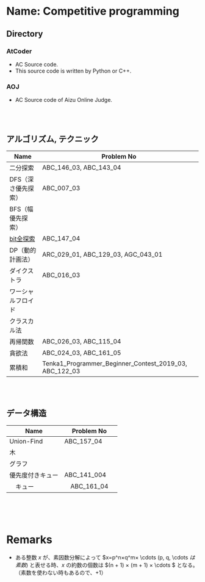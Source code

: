 Name: Competitive programming
====

## Directory
### AtCoder
- AC Source code.
- This source code is written by Python or C++.

### AOJ
- AC Source code of Aizu Online Judge.

<br>
<br>

## アルゴリズム, テクニック

|  Name  |  Problem No  |
| ---- | ---- |
|  二分探索  |  ABC_146_03, ABC_143_04  |
|  DFS（深さ優先探索）  |  ABC_007_03  |
|  BFS（幅優先探索）  |    |
|  [bit全探索](https://qiita.com/gogotealove/items/11f9e83218926211083a)  |  ABC_147_04  |
|  DP（動的計画法）  |  ARC_029_01, ABC_129_03, AGC_043_01  |
|  ダイクストラ  |  ABC_016_03  |
|  ワーシャルフロイド  |    |
|  クラスカル法  |    |
|  再帰関数  |  ABC_026_03, ABC_115_04  |
|  貪欲法  |  ABC_024_03, ABC_161_05  |
|  累積和  |  Tenka1_Programmer_Beginner_Contest_2019_03, ABC_122_03  |

<br>
<br>

## データ構造

|  Name  |  Problem No  |
| ---- | ---- |
|  Union-Find  |  ABC_157_04  |
|  木  |    |
|  グラフ  |    |
|  優先度付きキュー  |  ABC_141_004  |
|　キュー　|　ABC_161_04　|

<br>
<br>
<br>

# Remarks
- ある整数 $x$ が、素因数分解によって $x=p^n×q^m× \cdots (p, q, \cdots $は素数)$ と表せる時、$x$ の約数の個数は $(n + 1) × (m + 1) × \cdots $ となる。（素数を使わない時もあるので、$+1$）
